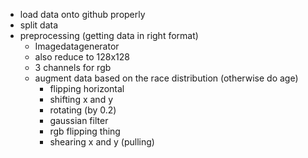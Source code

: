 - load data onto github properly
- split data
- preprocessing (getting data in right format)
    - Imagedatagenerator
    - also reduce to 128x128 
    - 3 channels for rgb
    - augment data based on the race distribution (otherwise do age)
        - flipping horizontal
        - shifting x and y
        - rotating (by 0.2)
        - gaussian filter 
        - rgb flipping thing
        - shearing x and y (pulling)
